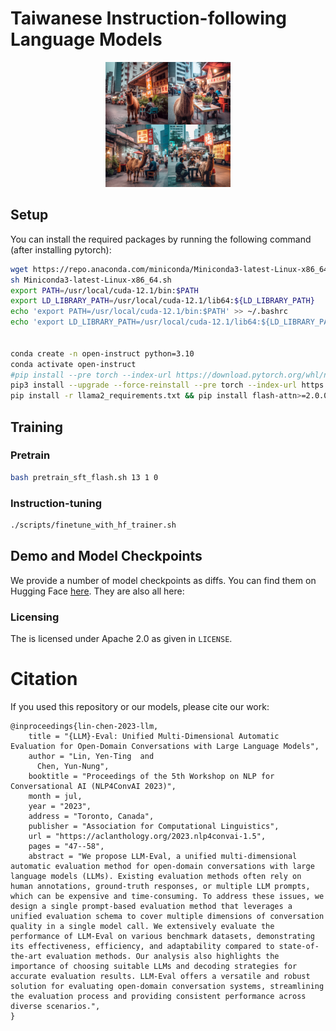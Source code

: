# Taiwanese Instruction-following Language Models

<p align="center">
<img src="images/tulu_logo.png" width="200" />
</p>

## Setup

You can install the required packages by running the following command (after installing pytorch):

```bash
wget https://repo.anaconda.com/miniconda/Miniconda3-latest-Linux-x86_64.sh
sh Miniconda3-latest-Linux-x86_64.sh
export PATH=/usr/local/cuda-12.1/bin:$PATH
export LD_LIBRARY_PATH=/usr/local/cuda-12.1/lib64:${LD_LIBRARY_PATH}
echo 'export PATH=/usr/local/cuda-12.1/bin:$PATH' >> ~/.bashrc
echo 'export LD_LIBRARY_PATH=/usr/local/cuda-12.1/lib64:${LD_LIBRARY_PATH}' >> ~/.bashrc


conda create -n open-instruct python=3.10
conda activate open-instruct
#pip install --pre torch --index-url https://download.pytorch.org/whl/nightly/cu121 
pip3 install --upgrade --force-reinstall --pre torch --index-url https://download.pytorch.org/whl/nightly/cu121 
pip install -r llama2_requirements.txt && pip install flash-attn>=2.0.0 --no-build-isolation
```


## Training

### Pretrain

```bash
bash pretrain_sft_flash.sh 13 1 0
```


### Instruction-tuning

```bash
./scripts/finetune_with_hf_trainer.sh
```


## Demo and Model Checkpoints

We provide a number of model checkpoints as diffs. You can find them on Hugging Face [here](https://huggingface.co/yentinglin). They are also all here:

### Licensing

The is licensed under Apache 2.0 as given in `LICENSE`.

# Citation

If you used this repository or our models, please cite our work:
```
@inproceedings{lin-chen-2023-llm,
    title = "{LLM}-Eval: Unified Multi-Dimensional Automatic Evaluation for Open-Domain Conversations with Large Language Models",
    author = "Lin, Yen-Ting  and
      Chen, Yun-Nung",
    booktitle = "Proceedings of the 5th Workshop on NLP for Conversational AI (NLP4ConvAI 2023)",
    month = jul,
    year = "2023",
    address = "Toronto, Canada",
    publisher = "Association for Computational Linguistics",
    url = "https://aclanthology.org/2023.nlp4convai-1.5",
    pages = "47--58",
    abstract = "We propose LLM-Eval, a unified multi-dimensional automatic evaluation method for open-domain conversations with large language models (LLMs). Existing evaluation methods often rely on human annotations, ground-truth responses, or multiple LLM prompts, which can be expensive and time-consuming. To address these issues, we design a single prompt-based evaluation method that leverages a unified evaluation schema to cover multiple dimensions of conversation quality in a single model call. We extensively evaluate the performance of LLM-Eval on various benchmark datasets, demonstrating its effectiveness, efficiency, and adaptability compared to state-of-the-art evaluation methods. Our analysis also highlights the importance of choosing suitable LLMs and decoding strategies for accurate evaluation results. LLM-Eval offers a versatile and robust solution for evaluating open-domain conversation systems, streamlining the evaluation process and providing consistent performance across diverse scenarios.",
}
```

